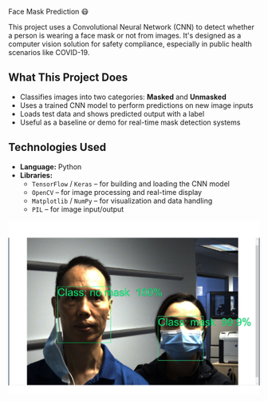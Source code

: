 
 Face Mask Prediction 😷

This project uses a Convolutional Neural Network (CNN) to detect whether a person is wearing a face mask or not from images. It's designed as a computer vision solution for safety compliance, especially in public health scenarios like COVID-19.

##  What This Project Does

- Classifies images into two categories: **Masked** and **Unmasked**
- Uses a trained CNN model to perform predictions on new image inputs
- Loads test data and shows predicted output with a label
- Useful as a baseline or demo for real-time mask detection systems

##  Technologies Used

- **Language:** Python
- **Libraries:** 
  - `TensorFlow` / `Keras` – for building and loading the CNN model
  - `OpenCV` – for image processing and real-time display
  - `Matplotlib` / `NumPy` – for visualization and data handling
  - `PIL` – for image input/output

![image alt](https://github.com/saadbindawlat/FaceDetection/blob/dece9b763fac4b4151520fb19433b2c9923c3570/sample.png)
